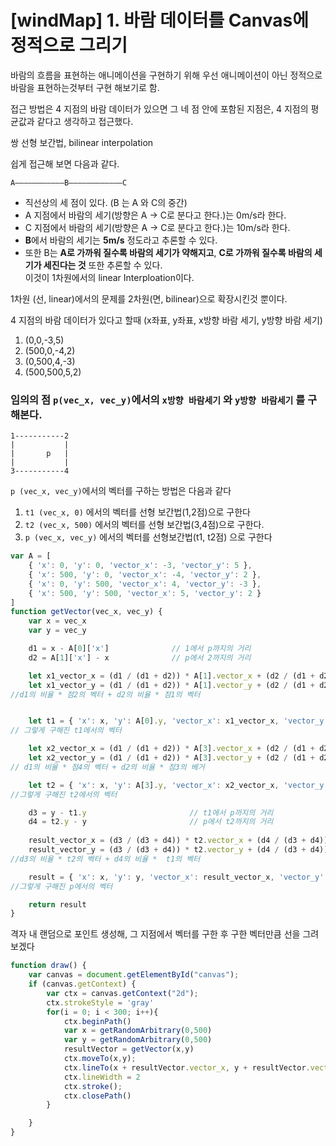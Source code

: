 # [windMap] 1. 바람 데이터를 Canvas에 정적으로 그리기

바람의 흐름을 표현하는 애니메이션을 구현하기 위해 우선 애니메이션이 아닌 정적으로 바람을 표현하는것부터 구현 해보기로 함.

접근 방법은 4 지점의 바람 데이터가 있으면 그 네 점 안에 포함된 지점은, 4 지점의 평균값과 같다고 생각하고 접근했다. 

쌍 선형 보간법, bilinear interpolation



쉽게 접근해 보면 다음과 같다.  

`A———————————B————————————C`


* 직선상의 세 점이 있다. (B 는 A 와 C의 중간)  
* A 지점에서 바람의 세기(방향은 A -> C로 분다고 한다.)는  0m/s라 한다.  
* C 지점에서 바람의 세기(방향은 A -> C로 분다고 한다.)는 10m/s라 한다.  
* **B**에서 바람의 세기는 **5m/s** 정도라고 추론할 수 있다.
* 또한 B는 **A로 가까워 질수록 바람의 세기가 약해지고**, **C로 가까워 질수록 바람의 세기가 세진다는 것** 또한 추론할 수 있다.  
이것이 1차원에서의 linear Interploation이다.

1차원 (선, linear)에서의 문제를 2차원(면, bilinear)으로 확장시킨것 뿐이다.  

4 지점의 바람 데이터가 있다고 할때 
(x좌표, y좌표, x방향 바람 세기, y방향 바람 세기)
1. (0,0,-3,5)  
2. (500,0,-4,2)  
3. (0,500,4,-3)  
4. (500,500,5,2)  



### 임의의 점 `p(vec_x, vec_y)`에서의 `x방향 바람세기` 와 `y방향 바람세기` 를 구해본다.
```
1-----------2
|           |
|       p   |
|           |
3-----------4
```

`p (vec_x, vec_y)`에서의 벡터를 구하는 방법은 다음과 같다
1. `t1 (vec_x, 0)` 에서의 벡터를 선형 보간법(1,2점)으로 구한다
2. `t2 (vec_x, 500)` 에서의 벡터를 선형 보간법(3,4점)으로 구한다.
3. `p (vec_x, vec_y)` 에서의 벡터를 선형보간법(t1, t2점) 으로 구한다

```javascript
var A = [
    { 'x': 0, 'y': 0, 'vector_x': -3, 'vector_y': 5 },
    { 'x': 500, 'y': 0, 'vector_x': -4, 'vector_y': 2 },
    { 'x': 0, 'y': 500, 'vector_x': 4, 'vector_y': -3 },
    { 'x': 500, 'y': 500, 'vector_x': 5, 'vector_y': 2 }
]
function getVector(vec_x, vec_y) {
    var x = vec_x
    var y = vec_y

    d1 = x - A[0]['x']				// 1에서 p까지의 거리
    d2 = A[1]['x'] - x				// p에서 2까지의 거리

    let x1_vector_x = (d1 / (d1 + d2)) * A[1].vector_x + (d2 / (d1 + d2)) * A[0].vector_x
    let x1_vector_y = (d1 / (d1 + d2)) * A[1].vector_y + (d2 / (d1 + d2)) * A[0].vector_y
//d1의 비율 * 점2의 벡터 + d2의 비율 * 점1의 벡터


    let t1 = { 'x': x, 'y': A[0].y, 'vector_x': x1_vector_x, 'vector_y': x1_vector_y }
// 그렇게 구해진 t1에서의 벡터

    let x2_vector_x = (d1 / (d1 + d2)) * A[3].vector_x + (d2 / (d1 + d2)) * A[2].vector_x
    let x2_vector_y = (d1 / (d1 + d2)) * A[3].vector_y + (d2 / (d1 + d2)) * A[2].vector_y
// d1의 비율 * 점4의 벡터 + d2의 비율 * 점3의 베거

    let t2 = { 'x': x, 'y': A[3].y, 'vector_x': x2_vector_x, 'vector_y': x2_vector_y }
//그렇게 구해진 t2에서의 벡터

    d3 = y - t1.y						// t1에서 p까지의 거리
    d4 = t2.y - y						// p에서 t2까지의 거리
    
    result_vector_x = (d3 / (d3 + d4)) * t2.vector_x + (d4 / (d3 + d4)) * x1_vector_x
    result_vector_y = (d3 / (d3 + d4)) * t2.vector_y + (d4 / (d3 + d4)) * x1_vector_y
//d3의 비율 * t2의 벡터 + d4의 비율 *  t1의 벡터

    result = { 'x': x, 'y': y, 'vector_x': result_vector_x, 'vector_y': result_vector_y }
//그렇게 구해진 p에서의 벡터

    return result
}
```



격자 내 랜덤으로 포인트 생성해, 그 지점에서 벡터를 구한 후 구한 벡터만큼 선을 그려보겠다


```javascript
function draw() {
    var canvas = document.getElementById("canvas");
    if (canvas.getContext) {
        var ctx = canvas.getContext("2d");
        ctx.strokeStyle = 'gray'
        for(i = 0; i < 300; i++){
            ctx.beginPath()
            var x = getRandomArbitrary(0,500)
            var y = getRandomArbitrary(0,500)
            resultVector = getVector(x,y)
            ctx.moveTo(x,y);
            ctx.lineTo(x + resultVector.vector_x, y + resultVector.vector_y);
            ctx.lineWidth = 2
            ctx.stroke();
            ctx.closePath()
        }

    }
}
```


























